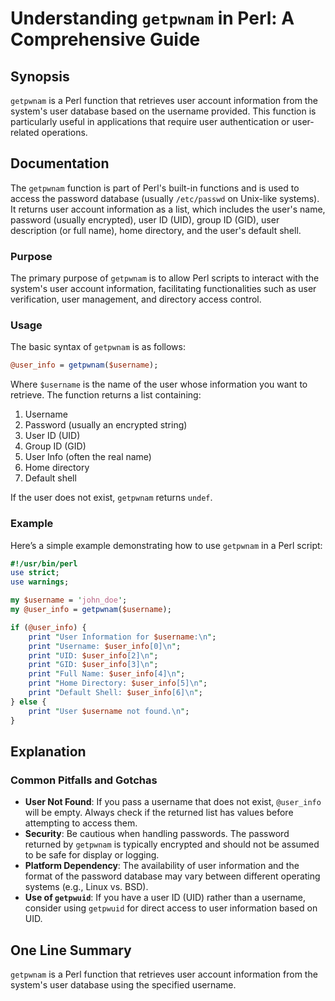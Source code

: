<!--
Meta Description: # Understanding `getpwnam` in Perl: A Comprehensive Guide ## Synopsis `getpwnam` is a Perl function that retrieves user account information from the s...
Meta Keywords: user, username, getpwnam, user_info, perl
-->

# Understanding `getpwnam` in Perl: A Comprehensive Guide

## Synopsis
`getpwnam` is a Perl function that retrieves user account information from the system's user database based on the username provided. This function is particularly useful in applications that require user authentication or user-related operations.

## Documentation
The `getpwnam` function is part of Perl's built-in functions and is used to access the password database (usually `/etc/passwd` on Unix-like systems). It returns user account information as a list, which includes the user's name, password (usually encrypted), user ID (UID), group ID (GID), user description (or full name), home directory, and the user's default shell.

### Purpose
The primary purpose of `getpwnam` is to allow Perl scripts to interact with the system's user account information, facilitating functionalities such as user verification, user management, and directory access control.

### Usage
The basic syntax of `getpwnam` is as follows:

```perl
@user_info = getpwnam($username);
```

Where `$username` is the name of the user whose information you want to retrieve. The function returns a list containing:

1. Username
2. Password (usually an encrypted string)
3. User ID (UID)
4. Group ID (GID)
5. User Info (often the real name)
6. Home directory
7. Default shell

If the user does not exist, `getpwnam` returns `undef`.

### Example
Here’s a simple example demonstrating how to use `getpwnam` in a Perl script:

```perl
#!/usr/bin/perl
use strict;
use warnings;

my $username = 'john_doe';
my @user_info = getpwnam($username);

if (@user_info) {
    print "User Information for $username:\n";
    print "Username: $user_info[0]\n";
    print "UID: $user_info[2]\n";
    print "GID: $user_info[3]\n";
    print "Full Name: $user_info[4]\n";
    print "Home Directory: $user_info[5]\n";
    print "Default Shell: $user_info[6]\n";
} else {
    print "User $username not found.\n";
}
```

## Explanation
### Common Pitfalls and Gotchas
- **User Not Found**: If you pass a username that does not exist, `@user_info` will be empty. Always check if the returned list has values before attempting to access them.
- **Security**: Be cautious when handling passwords. The password returned by `getpwnam` is typically encrypted and should not be assumed to be safe for display or logging.
- **Platform Dependency**: The availability of user information and the format of the password database may vary between different operating systems (e.g., Linux vs. BSD).
- **Use of `getpwuid`**: If you have a user ID (UID) rather than a username, consider using `getpwuid` for direct access to user information based on UID.

## One Line Summary
`getpwnam` is a Perl function that retrieves user account information from the system's user database using the specified username.